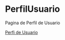 # PerfilUsuario
 Pagina de Perfil de Usuario

<a href="https://vitorvalentimsilva.github.io/PerfilUsuario/profile.html" target="_blank">Perfi de Usuario</a>
